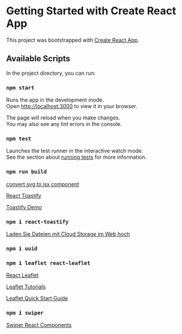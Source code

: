 # Getting Started with Create React App

This project was bootstrapped with [Create React App](https://github.com/facebook/create-react-app).

## Available Scripts

In the project directory, you can run:

### `npm start`

Runs the app in the development mode.\
Open [http://localhost:3000](http://localhost:3000) to view it in your browser.

The page will reload when you make changes.\
You may also see any lint errors in the console.

### `npm test`

Launches the test runner in the interactive watch mode.\
See the section about [running tests](https://facebook.github.io/create-react-app/docs/running-tests) for more information.

### `npm run build`

[convert svg to jsx component](https://svg2jsx.com/)

[React Toastify](https://github.com/fkhadra/react-toastify)

[Toastify Demo](https://fkhadra.github.io/react-toastify/introduction/)

### `npm i react-toastify`

[Laden Sie Dateien mit Cloud Storage im Web hoch](https://firebase.google.com/docs/storage/web/upload-files?hl=de)

### `npm i uuid`

### `npm i leaflet react-leaflet`

[React Leaflet](https://react-leaflet.js.org/)

[Leaflet Tutorials](https://leafletjs.com/examples.html)

[Leaflet Quick Start Guide](https://leafletjs.com/examples/quick-start/)

### `npm i swiper`

[Swiper React Components](https://swiperjs.com/react)